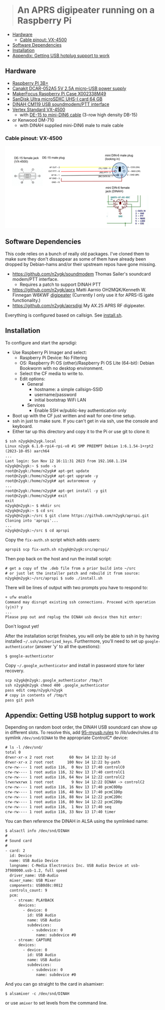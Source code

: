 ># An APRS digipeater running on a Raspberry Pi

<!-- toc -->

- [Hardware](#hardware)
  * [Cable pinout: VX-4500](#cable-pinout-vx-4500)
- [Software Dependencies](#software-dependencies)
- [Installation](#installation)
- [Appendix: Getting USB hotplug support to work](#appendix-getting-usb-hotplug-support-to-work)

<!-- tocstop -->

## Hardware

* [Raspberry PI 3B+](https://www.raspberrypi.com/products/raspberry-pi-3-model-b-plus/)
* [Canakit DCAR-052A5 5V 2.5A micro-USB power supply](https://www.canakit.com/raspberry-pi-adapter-power-supply-2-5a.html)
* [MakerFocus Raspberry Pi Case X002338M49](https://www.amazon.com/MakerFocus-Raspberry-Aluminum-Heatsink-Driver/dp/B07PNB7JWP)
* [SanDisk Ultra microSDXC UHS-I card 64 GB](https://www.amazon.com/SanDisk-microSDXC-Standard-Packaging-SDSQUNC-064G-GN6MA/dp/B010Q588D4)
* [DINAH CM119 USB soundmodem/PTT interface](https://kits4hams.com/dinah)
* [Vertex Standard VX-4500](https://www.yaesu.com/indexVS.cfm?cmd=DisplayProducts&ProdCatID=74&encProdID=985145DD4C41E33B7A105CE862474ED9&DivisionID=65&isArchived=0)
  * with [DE-15 to mini-DIN6 cable](#cable-pinout-vx-4500) (3-row high density DB-15)
* or Kenwood DM-710
  * with DINAH supplied mini-DIN6 male to male cable

### Cable pinout: VX-4500

![VX-4500 cable](./VX-4500-cable.svg)

## Software Dependencies

This code relies on a bunch of really old packages. I've cloned them
to make sure they don't dissappear as some of them have already been
dropped by Debian-hams and/or their upstream repos have gone missing.

* https://github.com/n2ygk/soundmodem Thomas Sailer's soundcard modem/PTT interface.
  * Requires a patch to support DINAH PTT
* https://github.com/n2ygk/aprx Matti Aarnio OH2MQK/Kenneth W. Finnegan W6KWF [digipeater](https://github.com/n2ygk/aprx)
  (Currently I only use it for APRS-IS igate functionality.)
* https://github.com/n2ygk/aprsdigi My AX.25 APRS RF digipeater.

Everything is configured based on callsign. See [install.sh](./install.sh).

## Installation
To configure and start the aprsdigi:
* Use Raspberry Pi Imager and select:
  * Raspberry Pi Device: No Filtering
  * OS: Raspberry Pi OS (other)/Raspberry Pi OS Lite (64-bit): Debian Bookworm with no desktop environment.
  * Select the CF media to write to.
  * Edit options:
    * General
      * hostname: a simple callsign-SSID
      * username/password
      * initial bootstrap WiFi LAN
    * Services
      * Enable SSH w/public-key authentication only
* Boot up with the CF just written and wait for one-time setup.
* ssh in just to make sure. If you can't get in via ssh, use the console and keyboard.
* Either tar up this directory and copy it to the Pi or use git to clone it:
```
$ ssh n2ygk@n2ygk.local
Linux n2ygk 6.1.0-rpi4-rpi-v8 #1 SMP PREEMPT Debian 1:6.1.54-1+rpt2 (2023-10-05) aarch64
...
Last login: Sun Nov 12 16:11:31 2023 from 192.168.1.154
n2ygk@n2ygk:~ $ sudo -s
root@n2ygk:/home/n2ygk# apt-get update
root@n2ygk:/home/n2ygk# apt-get upgrade -y
root@n2ygk:/home/n2ygk# apt autoremove -y
...
root@n2ygk:/home/n2ygk# apt-get install -y git
root@n2ygk:/home/n2ygk# exit
exit
n2ygk@n2ygk:~ $ mkdir src
n2ygk@n2ygk:~ $ cd src
n2ygk@n2ygk:~/src $ git clone https://github.com/n2ygk/aprspi.git
Cloning into 'aprspi'...
...
n2ygk@n2ygk:~/src $ cd aprspi
```

Copy the `fix-auth.sh` script which adds users:
```
aprspi$ scp fix-auth.sh n2ygk@n2ygk:src/aprspi/
```

Then pop back on the host and run the install script:
```
# get a copy of the .deb file from a prior build into ~/src
# or just let the installer patch and rebuild it from source:
n2ygk@n2ygk:~/src/aprspi $ sudo ./install.sh 
```
There will be lines of output with two prompts you have to respond to:
```
+ ufw enable
Command may disrupt existing ssh connections. Proceed with operation (y|n)? y
...
Please pop out and replug the DINAH usb device then hit enter: 
```

Don't logout yet!

After the installation script finishes, you will only be able to ssh in by having installed `~/.ssh/authorized_keys`.
Furthermore, you'll need to set up `google-authenticator` (answer 'y' to all the questions):
```
$ google-authenticator
```

Copy `~/.google_authenticator` and install in password store for later recovery.
```
scp n2ygk@n2ygk:.google_authenticator /tmp/t
ssh n2ygk@n2ygk chmod 400 .google_authenticator
pass edit comp/n2ygk/n2ygk
# copy in contents of /tmp/t
pass git push
```

## Appendix: Getting USB hotplug support to work

Depending on random boot order, the DINAH USB soundcard can show up in different slots.
To resolve this, add [95-myusb.rules](./95-myusb.rules) to /lib/udev/rules.d to symlink `/dev/snd/DINAH` to the appropriate ControlC* device:

```
# ls -l /dev/snd/
total 0
drwxr-xr-x 2 root root       60 Nov 14 12:22 by-id
drwxr-xr-x 2 root root      100 Nov 14 12:22 by-path
crw-rw---- 1 root audio 116,  0 Nov 13 17:40 controlC0
crw-rw---- 1 root audio 116, 32 Nov 13 17:40 controlC1
crw-rw---- 1 root audio 116, 64 Nov 14 12:22 controlC2
lrwxrwxrwx 1 root root        9 Nov 14 12:22 DINAH -> controlC2
crw-rw---- 1 root audio 116, 16 Nov 13 17:40 pcmC0D0p
crw-rw---- 1 root audio 116, 48 Nov 13 17:40 pcmC1D0p
crw-rw---- 1 root audio 116, 88 Nov 14 12:22 pcmC2D0c
crw-rw---- 1 root audio 116, 80 Nov 14 12:22 pcmC2D0p
crw-rw---- 1 root audio 116,  1 Nov 13 17:40 seq
crw-rw---- 1 root audio 116, 33 Nov 13 17:40 timer
```

You can then reference the DINAH in ALSA using the symlinked name:
```
$ alsactl info /dev/snd/DINAH 
#
# Sound card
#
- card: 2
  id: Device
  name: USB Audio Device
  longname: C-Media Electronics Inc. USB Audio Device at usb-3f980000.usb-1.2, full speed
  driver_name: USB-Audio
  mixer_name: USB Mixer
  components: USB0d8c:0012
  controls_count: 9
  pcm:
    - stream: PLAYBACK
      devices:
        - device: 0
          id: USB Audio
          name: USB Audio
          subdevices:
            - subdevice: 0
              name: subdevice #0
    - stream: CAPTURE
      devices:
        - device: 0
          id: USB Audio
          name: USB Audio
          subdevices:
            - subdevice: 0
              name: subdevice #0

```

And you can go straight to the card in alsamixer:
```
$ alsamixer -c /dev/snd/DINAH
```
or use `amixer` to set levels from the command line.

